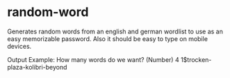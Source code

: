 # random-word
Generates random words from an english and german wordlist to use as an easy memorizable password.
Also it should be easy to type on mobile devices.

Output Example: 
How many words do we want? (Number)  4
1$trocken-plaza-kolibri-beyond
